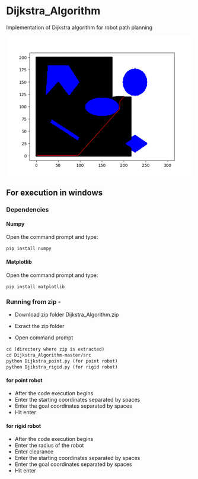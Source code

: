 # Dijkstra_Algorithm
Implementation of Dijkstra algorithm for robot path planning
<p align="center">
  <img src="https://github.com/Pruthvi-Sanghavi/Dijkstra_Algorithm/blob/main/result/result_point.png">
</p>

## For execution in windows
### Dependencies

#### Numpy
Open the command prompt and type:
```
pip install numpy
```

#### Matplotlib
Open the command prompt and type:
```
pip install matplotlib
```

### Running from zip - 

- Download zip folder Dijkstra_Algorithm.zip
- Exract the zip folder

- Open command prompt
```
cd (directory where zip is extracted)
cd Dijkstra_Algorithm-master/src
python Dijkstra_point.py (for point robot)
python Djikstra_rigid.py (for rigid robot) 
```
#### for point robot
- After the code execution begins
- Enter the starting coordinates separated by spaces
- Enter the goal coordinates separated by spaces
- Hit enter

#### for rigid robot
- After the code execution begins
- Enter the radius of the robot
- Enter clearance
- Enter the starting coordinates separated by spaces
- Enter the goal coordinates separated by spaces
- Hit enter
